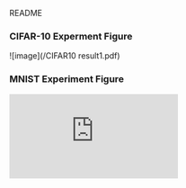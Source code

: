 README
### CIFAR-10 Experment Figure ###
![image](/CIFAR10 result1.pdf)
### MNIST Experiment Figure ###
![image](https://github.com/emiyacody/EqBaB/blob/main/MNIST%20result1.pdf)
